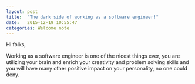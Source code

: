 ```yaml
---
layout: post
title:  "The dark side of working as a software engineer!"
date:   2015-12-19 10:55:47
categories: Welcome note
---
```


Hi folks,

Working as a software engineer is one of the nicest things ever,
you are utilizing your brain and enrich your creativity and problem solving skills 
and you will have many other positive impact on your personality, no one could deny.

